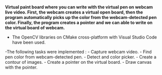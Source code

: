 
**Virtual paint board where you can write with the virtual pen on webcam live video. First, the webcam creates a virtual open board, then the program automatically picks up the color from the webcam-detected pen color.  Finally, the program creates a pointer and we can able to write on the virtual board of webcam.**

- The OpenCV libraries on CMake cross-platform with Visual Studio Code have been used.

-The following tasks were implemented :
    - Capture webcam video.
    - Find pen color from webcam-detected pen.
    - Detect and color picker.
    - Create a contour of images.
    - Create a pointer on the virtual board.
    - Draw canvas with the pointer.
    
